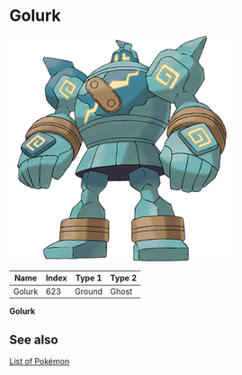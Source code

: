 # Golurk


![Golurk](images/623.png)

| **Name** | **Index** | **Type 1** | **Type 2** |
|----|----|----|----|
| Golurk | 623 | Ground | Ghost  |

**Golurk** 

## See also

[List of Pokémon](../pokemon.md)
